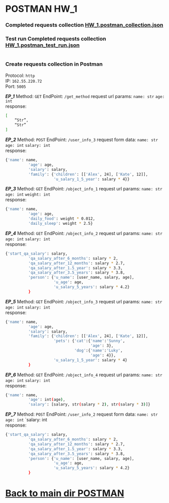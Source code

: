 # POSTMAN HW_1
### Completed requests collection [HW_1.postman_collection.json](https://github.com/Pavlik1100/POSTMAN/blob/main/HW_1/HW_1.postman_collection.json)
### Test run Completed requests collection [HW_1.postman_test_run.json](https://github.com/Pavlik1100/POSTMAN/blob/main/HW_1/HW_1.postman_test_run.json)
#
### Create requests collection in Postman
Protocol: `http`  
IP: `162.55.220.72`  
Port: `5005`  

***EP_1***
Method: `GET`
EndPoint: `/get_method`
request url params: 
 `name: str`
 `age: int`  
response:  
```sh 
[
    “Str”,
    “Str”
]
```

***EP_2***
Method: `POST`
EndPoint: `/user_info_3`
request form data: 
 `name: str`
 `age: int`
 `salary: int`  
response:  
```sh
{'name': name,
          'age': age,
          'salary': salary,
          'family': {'children': [['Alex', 24], ['Kate', 12]],
                     'u_salary_1_5_year': salary * 4}}
```

***EP_3***
Method: `GET`
EndPoint: `/object_info_1`
request url params: 
 `name: str`
 `age: int`
 `weight: int`  
response:  
```sh
{'name': name,
          'age': age,
          'daily_food': weight * 0.012,
          'daily_sleep': weight * 2.5}
```
***EP_4***
Method: `GET`
EndPoint: `/object_info_2`
request url params: 
 `name: str`
 `age: int`
 `salary: int`  
response:  
```sh
{'start_qa_salary': salary,
          'qa_salary_after_6_months': salary * 2,
          'qa_salary_after_12_months': salary * 2.7,
          'qa_salary_after_1.5_year': salary * 3.3,
          'qa_salary_after_3.5_years': salary * 3.8,
          'person': {'u_name': [user_name, salary, age],
                     'u_age': age,
                     'u_salary_5_years': salary * 4.2}
          }
```
***EP_5***
Method: `GET`
EndPoint: `/object_info_3`
request url params: 
 `name: str`
 `age: int`
 `salary: int`  
response:  
```sh
{'name': name,
          'age': age,
          'salary': salary,
          'family': {'children': [['Alex', 24], ['Kate', 12]],
                     'pets': {'cat':{'name':'Sunny',
                                     'age': 3},
                              'dog':{'name':'Luky',
                                     'age': 4}},
                     'u_salary_1_5_year': salary * 4}
          }
```
***EP_6***
Method: `GET`
EndPoint: `/object_info_4`
request url params: 
 `name: str`
 `age: int`
 `salary: int`      
response:  
```sh 
{'name': name,
          'age': int(age),
          'salary': [salary, str(salary * 2), str(salary * 3)]}
```

***EP_7***
Method: `POST`
EndPoint: `/user_info_2`
request form data: 
`name: str`
`age: int`
`salary: int  
response:
```sh 
{'start_qa_salary': salary,
          'qa_salary_after_6_months': salary * 2,
          'qa_salary_after_12_months': salary * 2.7,
          'qa_salary_after_1.5_year': salary * 3.3,
          'qa_salary_after_3.5_years': salary * 3.8,
          'person': {'u_name': [user_name, salary, age],
                     'u_age': age,
                     'u_salary_5_years': salary * 4.2}
          }
```          
# [Back to main dir POSTMAN](https://github.com/Pavlik1100/POSTMAN)
